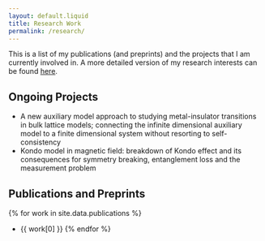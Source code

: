 ```yaml
---
layout: default.liquid
title: Research Work
permalink: /research/
---
```


This is a list of my publications (and preprints) and the projects that I am currently involved in. A more detailed version of my research interests can be found [here](/work/).

## Ongoing Projects

- A new auxiliary model approach to studying metal-insulator transitions in bulk lattice models; connecting the infinite dimensional auxiliary model to a finite dimensional system without resorting to self-consistency
- Kondo model in magnetic field: breakdown of Kondo effect and its consequences for symmetry breaking, entanglement loss and the measurement problem

## Publications and Preprints

{% for work in site.data.publications %}
- {{ work[0] }}
{% endfor %}
